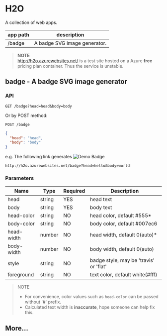 # H2O

A collection of web apps.

app path | description
---- | ----
/badge | A badge SVG image generator.

> **NOTE**<br/>
> http://h2o.azurewebsites.net/ is a test site hosted on a Azure **free** pricing plan container. Thus the service is unstable.

## badge - A badge SVG image generator
### API

    GET /badge?head=head&body=body

Or by POST method:

    POST /badge

```json
{
  "head": "head",
  "body": "body"
}
```
e.g. The following link generates ![Demo Badge](http://h2o.azurewebsites.net/badge?head=hello&body=world)

    http://h2o.azurewebsites.net/badge?head=hello&body=world

### Parameters
Name | Type | Required | Description
---- | ---- | ---- | ----
head | string | YES | head text
body | string | YES | body text
head-color | string | NO | head color, default #555*
body-color | string | NO | body color, default #007ec6
head-width | number | NO | head width, default 0(auto)*
body-width | number | NO | body width, default 0(auto)
style | string | NO | badge style, may be 'travis' or 'flat'
foreground | string | NO | text color, default white(#fff)

> NOTE<br/>
> - For convenience, color values such as `head-color` can be passed without '#' prefix.
> - Calculated text width is **inaccurate**, hope someone can help fix this.

## More...

